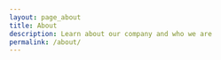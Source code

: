 ```yaml
---
layout: page_about
title: About
description: Learn about our company and who we are
permalink: /about/
---
```

